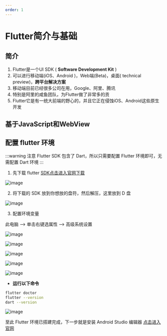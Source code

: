 ```yaml
---
order: 1
---
```


# Flutter简介与基础

## 简介

1. Flutter是一个UI SDK ( **Software Development Kit** )
2. 可以进行移动端(iOS、Android )，Web端(Beta)，桌面( technical preview)，**跨平台解决方案**
3. 移动端目前已经很多公司在用，Google、阿里、腾讯
4. 特别是阿里的咸鱼团队，为Flutter做了非常多的贡
5. Flutter它是有一统大前端的野心的，并且它正在侵蚀iOS、Android这些原生开发

## 基于JavaScript和WebView



## 配置 flutter 环境
:::warning 注意
Flutter SDK 包含了 Dart，所以只需要配置 Flutter 环境即可，无需配置 Dart 环境
:::

1. 先下载 flutter [SDK点击进入官网下载](https://flutter.cn/docs/get-started/install/windows)

![image](./image/1.png)

2. 将下载的 SDK 放到你想放的盘符，然后解压，这里放到 D 盘

![image](./image/2.png)

3. 配置环境变量

此电脑 ——> 单击右键选属性 ——> 高级系统设置

![image](./image/3.png)

![image](./image/4.png)

![image](./image/5.png)

![image](./image/6.png)

![image](./image/7.png)

- **运行以下命令**
```sh
flutter doctor
flutter --version
dart --version
```

![image](./image/8.png)

至此 Flutter 环境已搭建完成，下一步就是安装  Android Studio 编辑器 [点击进入官网](https://developer.android.com/studio/index.html)